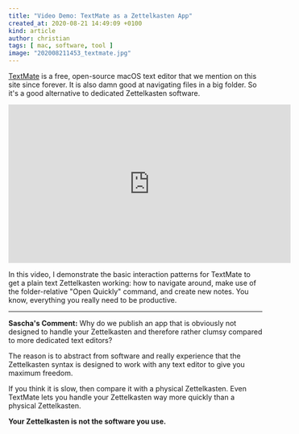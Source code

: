 ```yaml
---
title: "Video Demo: TextMate as a Zettelkasten App"
created_at: 2020-08-21 14:49:09 +0100
kind: article
author: christian
tags: [ mac, software, tool ]
image: "202008211453_textmate.jpg"
---
```


[TextMate][] is a free, open-source macOS text editor that we mention on this site since forever. It is also damn good at navigating files in a big folder. So it's a good alternative to dedicated Zettelkasten software.

<iframe width="560" height="315" src="https://www.youtube-nocookie.com/embed/d-x8MpM4yDE" frameborder="0" allowfullscreen></iframe>

In this video, I demonstrate the basic interaction patterns for TextMate to get a plain text Zettelkasten working: how to navigate around, make use of the folder-relative "Open Quickly" command, and create new notes. You know, everything you really need to be productive.

[vid]: https://www.youtube.com/watch?v=d-x8MpM4yDE
[textmate]: https://macromates.com/

----

**Sascha's Comment:** Why do we publish an app that is obviously not designed to handle your Zettelkasten and therefore rather clumsy compared to more dedicated text editors? 

The reason is to abstract from software and really experience that the Zettelkasten syntax is designed to work with any text editor to give you maximum freedom. 

If you think it is slow, then compare it with a physical Zettelkasten. Even TextMate lets you handle your Zettelkasten way more quickly than a physical Zettelkasten.

**Your Zettelkasten is not the software you use.**